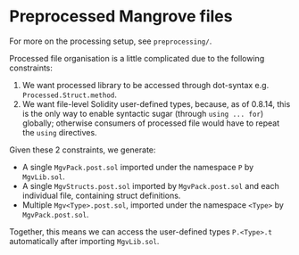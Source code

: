 # Preprocessed Mangrove files

For more on the processing setup, see `preprocessing/`.

Processed file organisation is a little complicated due to the following constraints:

1. We want processed library to be accessed through dot-syntax e.g. `Processed.Struct.method`.
2. We want file-level Solidity user-defined types, because, as of 0.8.14, this is the only way to enable syntactic sugar (through `using ... for`) globally; otherwise consumers of processed file would have to repeat the `using` directives.

Given these 2 constraints, we generate:

- A single `MgvPack.post.sol` imported under the namespace `P` by `MgvLib.sol`.
- A single `MgvStructs.post.sol` imported by `MgvPack.post.sol` and each individual file, containing struct definitions.
- Multiple `Mgv<Type>.post.sol`, imported under the namespace `<Type>` by `MgvPack.post.sol`.

Together, this means we can access the user-defined types `P.<Type>.t` automatically after importing `MgvLib.sol`.
